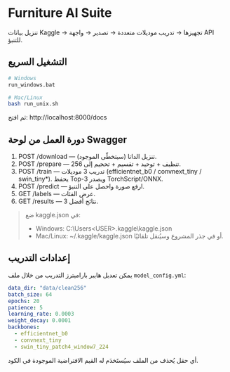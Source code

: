 # Furniture AI Suite

تنزيل بيانات Kaggle → تجهيزها → تدريب موديلات متعددة → تصدير → واجهة API للتنبؤ.

## التشغيل السريع
```bash
# Windows
run_windows.bat

# Mac/Linux
bash run_unix.sh
```

ثم افتح: http://localhost:8000/docs

## دورة العمل من لوحة Swagger
1. POST /download — تنزيل الداتا (سيتخطّى الموجود).
2. POST /prepare — تنظيف + توحيد + تقسيم + تحجيم إلى 256.
3. POST /train — تدريب 3 موديلات (efficientnet_b0 / convnext_tiny / swin_tiny*). يحفظ Top-3 ويصدر TorchScript/ONNX.
4. POST /predict — ارفع صورة واحصل على التنبؤ.
5. GET /labels — عرض الفئات.
6. GET /results — نتائج أفضل 3.

> ضع kaggle.json في:
> - Windows: C:\Users\<USER>\.kaggle\kaggle.json
> - Mac/Linux: ~/.kaggle/kaggle.json
> أو في جذر المشروع وسيُنقل تلقائيًا.

## إعدادات التدريب
يمكن تعديل هايبر باراميترز التدريب من خلال ملف `model_config.yml`:

```yaml
data_dir: "data/clean256"
batch_size: 64
epochs: 20
patience: 5
learning_rate: 0.0003
weight_decay: 0.0001
backbones:
  - efficientnet_b0
  - convnext_tiny
  - swin_tiny_patch4_window7_224
```

أي حقل يُحذف من الملف سيُستَخدَم له القيم الافتراضية الموجودة في الكود.
